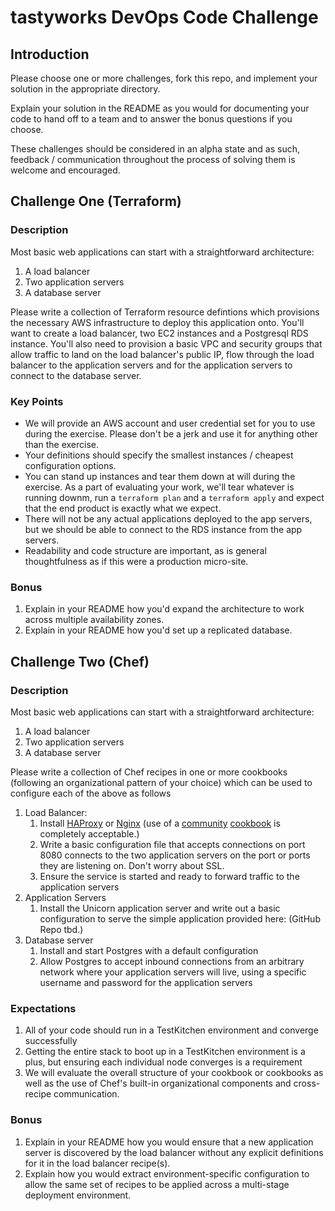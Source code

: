 # tastyworks DevOps Code Challenge

## Introduction

Please choose one or more challenges, fork this repo, and implement your solution in the appropriate directory.

Explain your solution in the README as you would for documenting your code to hand off to a team and to answer the bonus questions if you choose.

These challenges should be considered in an alpha state and as such, feedback / communication throughout the process of solving them is welcome and encouraged.

## Challenge One (Terraform)

### Description

Most basic web applications can start with a straightforward architecture:
1. A load balancer
1. Two application servers
1. A database server

Please write a collection of Terraform resource defintions which provisions the necessary AWS infrastructure to deploy this application onto. You'll want to create a load balancer, two EC2 instances and a Postgresql RDS instance. You'll also need to provision a basic VPC and security groups that allow traffic to land on the load balancer's public IP, flow through the load balancer to the application servers and for the application servers to connect to the database server.

### Key Points
* We will provide an AWS account and user credential set for you to use during the exercise. Please don't be a jerk and use it for anything other than the exercise.
* Your definitions should specify the smallest instances / cheapest configuration options.
* You can stand up instances and tear them down at will during the exercise. As a part of evaluating your work, we'll tear whatever is running downm, run a `terraform plan` and a `terraform apply` and expect that the end product is exactly what we expect.
* There will not be any actual applications deployed to the app servers, but we should be able to connect to the RDS instance from the app servers.
* Readability and code structure are important, as is general thoughtfulness as if this were a production micro-site.

### Bonus
1. Explain in your README how you'd expand the architecture to work across multiple availability zones.
1. Explain in your README how you'd set up a replicated database.

## Challenge Two (Chef)

### Description
Most basic web applications can start with a straightforward architecture:
1. A load balancer
1. Two application servers
1. A database server

Please write a collection of Chef recipes in one or more cookbooks (following an organizational pattern of your choice) which can be used to configure each of the above as follows

1. Load Balancer:
    1. Install [HAProxy](http://www.haproxy.org/) or [Nginx](https://www.nginx.com/) (use of a [community](https://supermarket.chef.io/cookbooks/haproxy) [cookbook](https://supermarket.chef.io/cookbooks/nginx) is completely acceptable.)
    1. Write a basic configuration file that accepts connections on port 8080 connects to the two application servers on the port or ports they are listening on. Don't worry about SSL.
    1. Ensure the service is started and ready to forward traffic to the application servers
1. Application Servers
    1. Install the Unicorn application server and write out a basic configuration to serve the simple application provided here: (GitHub Repo tbd.)
1. Database server
    1. Install and start Postgres with a default configuration
    1. Allow Postgres to accept inbound connections from an arbitrary network where your application servers will live, using a specific username and password for the application servers

### Expectations
1. All of your code should run in a TestKitchen environment and converge successfully
1. Getting the entire stack to boot up in a TestKitchen environment is a plus, but ensuring each individual node converges is a requirement
1. We will evaluate the overall structure of your cookbook or cookbooks as well as the use of Chef's built-in organizational components and cross-recipe communication.

### Bonus
1. Explain in your README how you would ensure that a new application server is discovered by the load balancer without any explicit definitions for it in the load balancer recipe(s).
1. Explain how you would extract environment-specific configuration to allow the same set of recipes to be applied across a multi-stage deployment environment.

